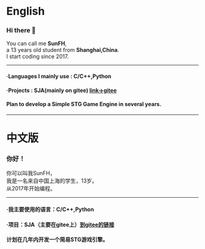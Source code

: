# English  
### Hi there 👋
You can call me **SunFH**,  
a 13 years old student from **Shanghai,China**.   
I start coding since 2017.  
   
---  
#### ·Languages I mainly use : C/C++,Python  
#### ·Projects : SJA(mainly on gitee) [link→gitee](https://www.gitee.com/gitkunkun/SJA)   
####  Plan to develop a Simple STG Game Engine in several years.
  
---  
# 中文版  
### 你好！  
你可以叫我SunFH，  
我是一名来自中国上海的学生，13岁。  
从2017年开始编程。
  
---
#### ·我主要使用的语言：C/C++,Python  
#### ·项目：SJA（主要在gitee上）[到gitee的链接](https://www.gitee.com/gitkunkun/SJA)  
#### 计划在几年内开发一个简易STG游戏引擎。


